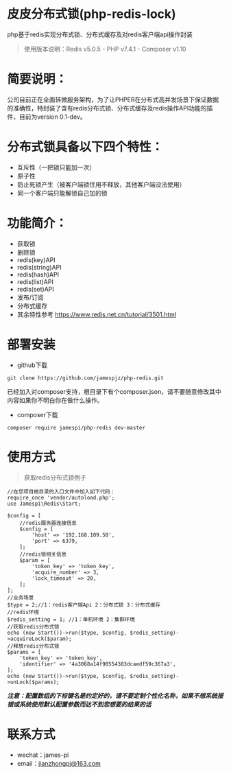 # 皮皮分布式锁(php-redis-lock)
php基于redis实现分布式锁、分布式缓存及对redis客户端api操作封装
>使用版本说明：Redis v5.0.5 - PHP v7.4.1 - Composer v1.10

# 简要说明：
公司目前正在全面转微服务架构，为了让PHPER在分布式高并发场景下保证数据的准确性，特封装了含有redis分布式锁、分布式缓存及redis操作API功能的插件，目前为version 0.1-dev。

# 分布式锁具备以下四个特性：
* 互斥性（一把锁只能加一次）
* 原子性
* 防止死锁产生（被客户端锁住用不释放，其他客户端没法使用）
* 同一个客户端只能解锁自己加的锁

# 功能简介：
* 获取锁
* 删除锁
* redis(key)API
* redis(string)API
* redis(hash)API
* redis(list)API
* redis(set)API
* 发布/订阅
* 分布式缓存
* 其余特性参考 https://www.redis.net.cn/tutorial/3501.html

# 部署安装
* github下载
```
git clone https://github.com/jamespjz/php-redis.git
```
已经加入对composer支持，根目录下有个composer.json，请不要随意修改其中内容如果你不明白你在做什么操作。
* composer下载
```
composer require jamespi/php-redis dev-master
```

# 使用方式
> 获取redis分布式锁例子

```
//在您项目根目录的入口文件中加入如下代码：
require_once 'vendor/autoload.php';
use Jamespi\Redis\Start;

$config = [
    //redis服务器连接信息
    $config = [
        'host' => '192.168.109.58',
        'port' => 6379,
    ];
    //redis锁相关信息
    $param = [
        'token_key' => 'token_key',
        'acquire_number' => 3,
        'lock_timeout' => 20,
    ];
];
//业务场景
$type = 2;//1：redis客户端Api 2：分布式锁 3：分布式缓存
//redis环境
$redis_setting = 1; //1：单机环境 2：集群环境
//获取redis分布式锁
echo (new Start())->run($type, $config, $redis_setting)->acquireLock($param);
//释放redis分布式锁
$params = [
    'token_key' => 'token_key',
    'identifier' => '4a3068a14f90554383dcaedf59c367a3',
];
echo (new Start())->run($type, $config, $redis_setting)->unLock($params);
```
***注意：配置数组的下标键名是约定好的，请不要定制个性化名称，如果不想系统报错或系统使用默认配置参数而达不到您想要的结果的话***

# 联系方式
* wechat：james-pi
* email：jianzhongpi@163.com

